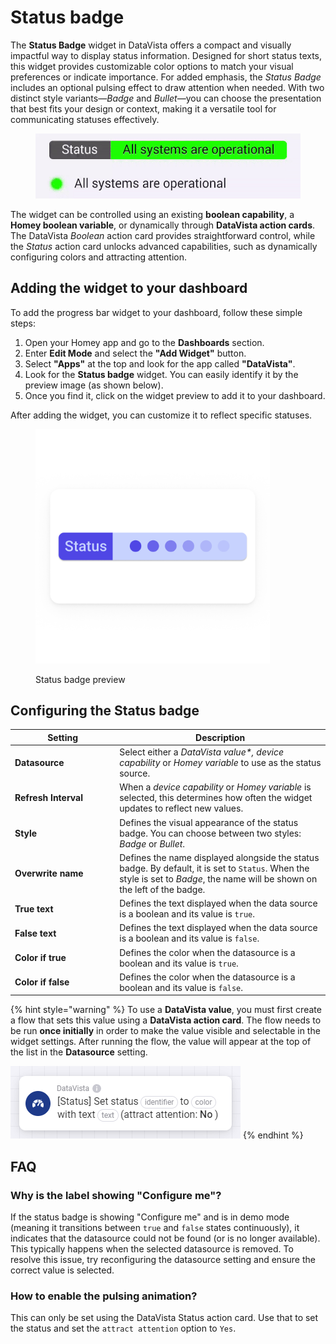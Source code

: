 # Status badge

The **Status Badge** widget in DataVista offers a compact and visually impactful way to display status information. Designed for short status texts, this widget provides customizable color options to match your visual preferences or indicate importance. For added emphasis, the _Status Badge_ includes an optional pulsing effect to draw attention when needed. With two distinct style variants—_Badge_ and _Bullet_—you can choose the presentation that best fits your design or context, making it a versatile tool for communicating statuses effectively.

<figure><img src="../.gitbook/assets/DataVista - Status badge.gif" alt=""><figcaption></figcaption></figure>

The widget can be controlled using an existing **boolean capability**, a **Homey boolean variable**, or dynamically through **DataVista action cards**. The DataVista _Boolean_ action card provides straightforward control, while the _Status_ action card unlocks advanced capabilities, such as dynamically configuring colors and attracting attention.

## Adding the widget to your dashboard

To add the progress bar widget to your dashboard, follow these simple steps:

1. Open your Homey app and go to the **Dashboards** section.
2. Enter **Edit Mode** and select the **"Add Widget"** button.
3. Select **"Apps"** at the top and look for the app called **"DataVista"**.
4. Look for the **Status badge** widget. You can easily identify it by the preview image (as shown below).
5. Once you find it, click on the widget preview to add it to your dashboard.

After adding the widget, you can customize it to reflect specific statuses.

<figure><picture><source srcset="../.gitbook/assets/preview-dark (2).png" media="(prefers-color-scheme: dark)"><img src="../.gitbook/assets/preview-light (2).png" alt="" width="375"></picture><figcaption><p>Status badge preview</p></figcaption></figure>

## Configuring the Status badge

<table><thead><tr><th width="217">Setting</th><th width="531">Description</th></tr></thead><tbody><tr><td><strong>Datasource</strong></td><td>Select either a <em>DataVista value*, device capability</em> or <em>Homey variable</em> to use as the status source.</td></tr><tr><td><strong>Refresh Interval</strong></td><td>When a <em>device capability</em> or <em>Homey variable</em> is selected, this determines how often the widget updates to reflect new values.</td></tr><tr><td><strong>Style</strong></td><td>Defines the visual appearance of the status badge. You can choose between two styles: <em>Badge</em> or <em>Bullet</em>.</td></tr><tr><td><strong>Overwrite name</strong></td><td>Defines the name displayed alongside the status badge. By default, it is set to <code>Status</code>. When the style is set to <em>Badge</em>, the name will be shown on the left of the badge.</td></tr><tr><td><strong>True text</strong></td><td>Defines the text displayed when the data source is a boolean and its value is <code>true</code>.</td></tr><tr><td><strong>False text</strong></td><td>Defines the text displayed when the data source is a boolean and its value is <code>false</code>.</td></tr><tr><td><strong>Color if true</strong></td><td>Defines the color when the datasource is a boolean and its value is <code>true</code>.</td></tr><tr><td><strong>Color if false</strong></td><td>Defines the color when the datasource is a boolean and its value is <code>false</code>.</td></tr></tbody></table>

{% hint style="warning" %}
To use a **DataVista value**, you must first create a flow that sets this value using a **DataVista action card**. The flow needs to be run **once initially** in order to make the value visible and selectable in the widget settings. After running the flow, the value will appear at the top of the list in the **Datasource** setting.

![](../.gitbook/assets/actioncard-set-status.png)
{% endhint %}

## FAQ

### Why is the label showing "Configure me"?

If the status badge is showing "Configure me" and is in demo mode (meaning it transitions between `true` and `false` states continuously), it indicates that the datasource could not be found (or is no longer available). This typically happens when the selected datasource is removed. To resolve this issue, try reconfiguring the datasource setting and ensure the correct value is selected.

### How to enable the pulsing animation?

This can only be set using the DataVista Status action card. Use that to set the status and set the `attract attention` option to `Yes`.



